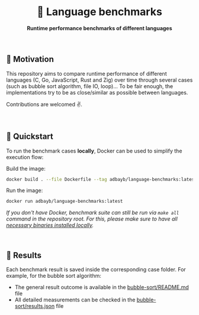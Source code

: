 <br>
<div align="center">
    <h1>🚀 Language benchmarks</h1>
    <strong>Runtime performance benchmarks of different languages</strong>
</div>
<br>
<br>

## 💪 Motivation

This repository aims to compare runtime performance of different languages (C, Go, JavaScript, Rust and Zig) over time through several cases (such as bubble sort algorithm, file IO, loop)...
To be fair enough, the implementations try to be as close/similar as possible between languages.

Contributions are welcomed ✌️.

<br>

## 🚀 Quickstart

To run the benchmark cases **locally**, Docker can be used to simplify the execution flow:

Build the image:

```bash
docker build . --file Dockerfile --tag adbayb/language-benchmarks:latest
```

Run the image:

```bash
docker run adbayb/language-benchmarks:latest
```

_If you don't have Docker, benchmark suite can still be run via `make all` command in the repository root. For this, please make sure to have all [necessary binaries installed locally](Dockerfile)._

<br>

## 🔢 Results

Each benchmark result is saved inside the corresponding case folder. For example, for the bubble sort algorithm:
- The general result outcome is available in the [bubble-sort/README.md](bubble-sort/README.md) file
- All detailed measurements can be checked in the [bubble-sort/results.json](bubble-sort/results.json) file